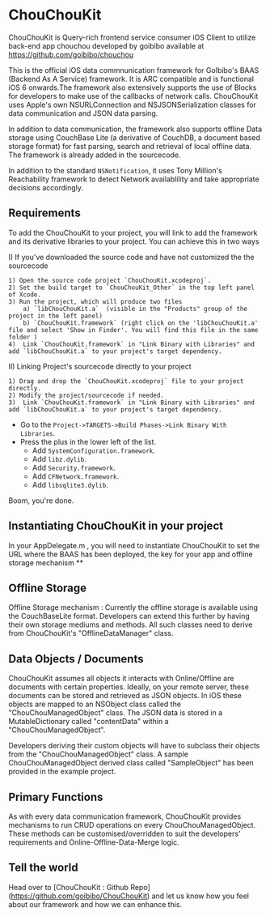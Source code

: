 # ChouChouKit

ChouChouKit is Query-rich frontend service consumer iOS Client to utilize back-end app chouchou developed by goibibo available at 
https://github.com/goibibo/chouchou

This is the official iOS data commnunication framework for GoIbibo's BAAS (Backend As A Service) framework. It is ARC compatible and is functional iOS 6 onwards.The framework also extensively supports the use of Blocks for developers to make use of the callbacks of network calls. ChouChouKit uses Apple's own NSURLConnection and NSJSONSerialization classes for data communication and JSON data parsing. 

In addition to data communication, the framework also supports offline Data storage using CouchBase Lite (a derivative of CouchDB, a document based storage format) for fast parsing, search and retrieval of local offline data. The framework is already added in the sourcecode. 

In addition to the standard `NSNotification`, it uses Tony Million's Reachability framework to detect Network availablility and take appropriate decisions accordingly.


## Requirements

To add the ChouChouKit to your project, you will link to add the framework and its derivative libraries to your project.
You can achieve this in two ways

I) If you've downloaded the source code and have not customized the the sourcecode

	1) Open the source code project `ChouChouKit.xcodeproj`.
	2) Set the build target to `ChouChouKit_Other` in the top left panel of Xcode.
	3) Run the project, which will produce two files
		a) `libChouChouKit.a`  (visible in the "Products" group of the project in the left panel)
		b) `ChouChouKit.framework` (right click on the 'libChouChouKit.a' file and select 'Show in Finder'. You will find this file in the same folder )
	4)	Link `ChouChouKit.framework` in "Link Binary with Libraries" and add `libChouChouKit.a` to your project's target dependency.

II) Linking Project's sourcecode directly to your project

	1) Drag and drop the `ChouChouKit.xcodeproj` file to your project directly.
	2) Modify the project/sourcecode if needed.
	3)	Link `ChouChouKit.framework` in "Link Binary with Libraries" and add `libChouChouKit.a` to your project's target dependency.


* Go to the `Project->TARGETS->Build Phases->Link Binary With Libraries`.
* Press the plus in the lower left of the list.
	* Add `SystemConfiguration.framework`.
	* Add `libz.dylib`.
	* Add `Security.framework`.
	* Add `CFNetwork.framework`.
	* Add `libsqlite3.dylib`.



Boom, you're done.

## Instantiating ChouChouKit in your project

In your AppDelegate.m , you will need to instantiate ChouChouKit to set the URL where the BAAS has been deployed, the key for your app and offline storage mechanism **

## Offline Storage

Offline Storage mechanism : Currently the offline storage is available using the CouchBaseLite format. Developers can extend this further by having their own storage mediums and methods. All such classes need to derive from ChouChouKit's "OfflineDataManager" class.

## Data Objects / Documents

ChouChouKit assumes all objects it interacts with Online/Offline are documents with certain properties. Ideally, on your remote server, these documents can be stored and retrieved as JSON objects. In iOS these objects are mapped to an NSObject class called the "ChouChouManagedObject" class. The JSON data is stored in a MutableDictionary called "contentData" within a "ChouChouManagedObject".

Developers deriving their custom objects will have to subclass their objects from the "ChouChouManagedObject" class. A sample ChouChouManagedObject derived class called "SampleObject" has been provided in the example project.

## Primary Functions

As with every data communication framework, ChouChouKit provides mechanisms to run CRUD operations on every ChouChouManagedObject. These methods can be customised/overridden to suit the developers' requirements and Online-Offline-Data-Merge logic.

## Tell the world

Head over to  [ChouChouKit : Github Repo] (https://github.com/goibibo/ChouChouKit) and let us know how you feel about our framework and how we can enhance this.
